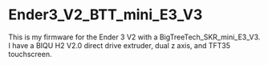 # Ender3_V2_BTT_mini_E3_V3
This is my firmware for the Ender 3 V2 with a BigTreeTech_SKR_mini_E3_V3. I have a BIQU H2 V2.0 direct drive extruder, dual z axis, and TFT35 touchscreen.
